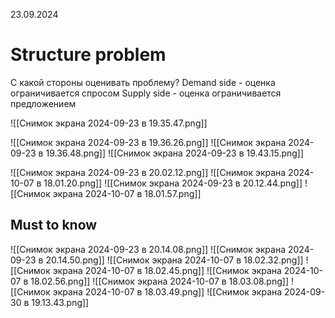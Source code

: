 23.09.2024

# Structure problem
С какой стороны оценивать проблему?
Demand side - оценка ограничивается спросом
Supply side - оценка ограничивается предложением

![[Снимок экрана 2024-09-23 в 19.35.47.png]]

![[Снимок экрана 2024-09-23 в 19.36.26.png]]
![[Снимок экрана 2024-09-23 в 19.36.48.png]]
![[Снимок экрана 2024-09-23 в 19.43.15.png]]

![[Снимок экрана 2024-09-23 в 20.02.12.png]]
![[Снимок экрана 2024-10-07 в 18.01.20.png]]
![[Снимок экрана 2024-09-23 в 20.12.44.png]]
![[Снимок экрана 2024-10-07 в 18.01.57.png]]
## Must to know
![[Снимок экрана 2024-09-23 в 20.14.08.png]]
![[Снимок экрана 2024-09-23 в 20.14.50.png]]
![[Снимок экрана 2024-10-07 в 18.02.32.png]]
![[Снимок экрана 2024-10-07 в 18.02.45.png]]
![[Снимок экрана 2024-10-07 в 18.02.56.png]]
![[Снимок экрана 2024-10-07 в 18.03.08.png]]
![[Снимок экрана 2024-10-07 в 18.03.49.png]]
![[Снимок экрана 2024-09-30 в 19.13.43.png]]

